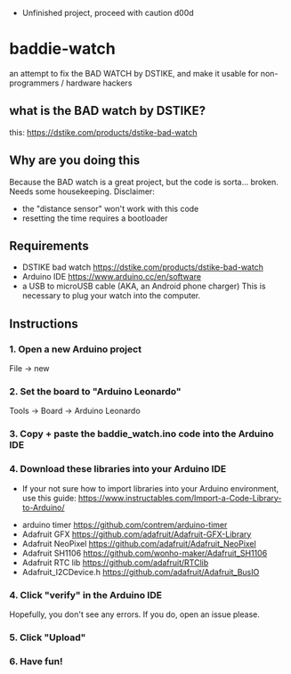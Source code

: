 * Unfinished project, proceed with caution d00d

# baddie-watch
an attempt to fix the BAD WATCH by DSTIKE, and make it usable for non-programmers / hardware hackers

## what is the BAD watch by DSTIKE?
this: https://dstike.com/products/dstike-bad-watch

## Why are you doing this
Because the BAD watch is a great project, but the code is sorta... broken. Needs some housekeeping.
Disclaimer:
* the "distance sensor" won't work with this code
* resetting the time requires a bootloader

## Requirements
- DSTIKE bad watch https://dstike.com/products/dstike-bad-watch
- Arduino IDE https://www.arduino.cc/en/software
- a USB to microUSB cable (AKA, an Android phone charger) This is necessary to
plug your watch into the computer.



## Instructions
### 1. Open a new Arduino project
File -> new

### 2. Set the board to "Arduino Leonardo"
Tools -> Board -> Arduino Leonardo

### 3. Copy + paste the baddie_watch.ino code into the Arduino IDE

### 4. Download these libraries into your Arduino IDE
* If your not sure how to import libraries into your Arduino environment, use
this guide: https://www.instructables.com/Import-a-Code-Library-to-Arduino/

- arduino timer https://github.com/contrem/arduino-timer
- Adafruit GFX https://github.com/adafruit/Adafruit-GFX-Library
- Adafruit NeoPixel https://github.com/adafruit/Adafruit_NeoPixel
- Adafruit SH1106 https://github.com/wonho-maker/Adafruit_SH1106
- Adafruit RTC lib https://github.com/adafruit/RTClib
- Adafruit_I2CDevice.h https://github.com/adafruit/Adafruit_BusIO

### 4. Click "verify" in the Arduino IDE
Hopefully, you don't see any errors. If you do, open an issue please.

### 5. Click "Upload"

### 6. Have fun!
